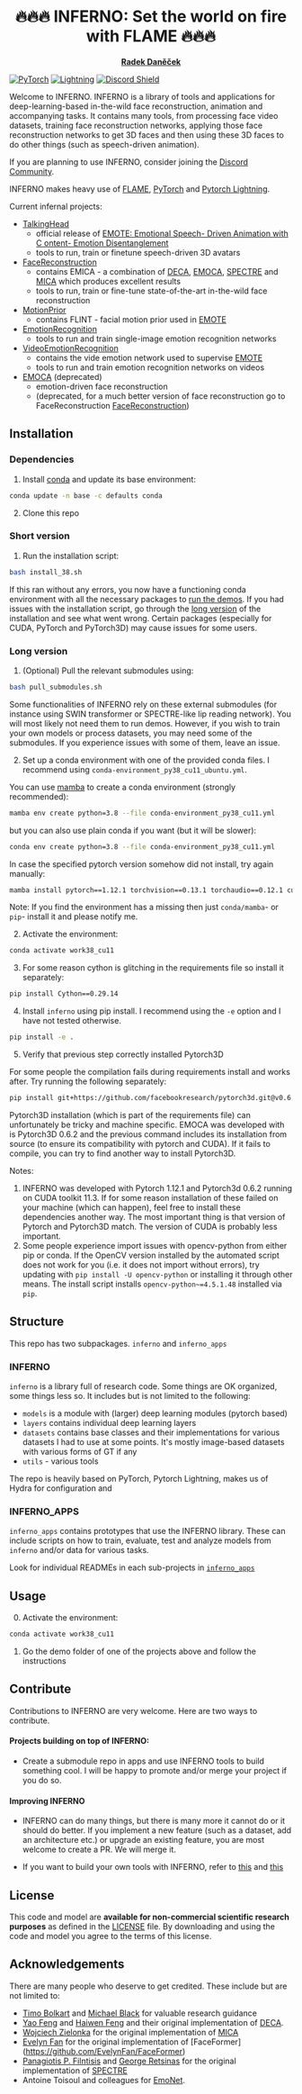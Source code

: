
<!-- # INFERNO -->
<h1 align="center">🔥🔥🔥 INFERNO: Set the world on fire with FLAME 🔥🔥🔥</h1>

  <p align="center">
    <a href="https://ps.is.tuebingen.mpg.de/person/rdanecek"><strong>Radek Daněček</strong></a>
  </p>
<!-- <p align="center">
  <br>
    <a href="https://discord.gg/BHtMqaePUN"><img alt="Discord" src="https://img.shields.io/discord/:BHtMqaePUN"></a>
</p> -->
<a href="https://pytorch.org/get-started/locally/"><img alt="PyTorch" src="https://img.shields.io/badge/PyTorch-ee4c2c?logo=pytorch&logoColor=white"></a>
<a href="https://pytorchlightning.ai/"><img alt="Lightning" src="https://img.shields.io/badge/-Lightning-792ee5?logo=pytorchlightning&logoColor=white"></a>
<a href="https://discord.gg/3sJSPSVgSm"><img alt="Discord Shield" src="https://img.shields.io/discord/1171863785355628585?style=shield"/></a>


Welcome to INFERNO. INFERNO is a library of tools and applications for deep-learning-based in-the-wild face reconstruction, animation and accompanying tasks. 
It contains many tools, from processing face video datasets, training face reconstruction networks, applying those face reconstruction networks to get 3D faces and then using these 3D faces to do other things (such as speech-driven animation). 

If you are planning to use INFERNO, consider joining the [Discord Community](https://discord.gg/3sJSPSVgSm).

INFERNO makes heavy use of [FLAME](https://flame.is.tue.mpg.de/), [PyTorch](https://pytorch.org/) and [Pytorch Lightning](https://lightning.ai/docs/pytorch/stable/).

Current infernal projects: 
- [TalkingHead](inferno_apps/TalkingHead) 
  - official release of [EMOTE: Emotional Speech- Driven Animation with C ontent- Emotion Disentanglement](https://emote.is.tue.mpg.de/index.html)
  - tools to run, train or finetune speech-driven 3D avatars 
- [FaceReconstruction](inferno_apps/EMOCA)
  - contains EMICA - a combination of [DECA](https://deca.is.tue.mpg.de/), [EMOCA](https://emoca.is.tue.mpg.de/), [SPECTRE](https://filby89.github.io/spectre/) and [MICA](https://zielon.github.io/mica/) which produces excellent results
  - tools to run, train or fine-tune state-of-the-art in-the-wild face reconstruction 
- [MotionPrior](inferno_apps/MotionPrior) 
  - contains FLINT - facial motion prior used in [EMOTE](https://emote.is.tue.mpg.de/index.html)
- [EmotionRecognition](inferno_apps/EmotionRecognition)
  - tools to run and train single-image emotion recognition networks 
- [VideoEmotionRecognition](inferno_apps/VideoEmotionRecognition)
  - contains the vide emotion network used to supervise [EMOTE](https://emote.is.tue.mpg.de/index.html)
  - tools to run and train emotion recognition networks on videos
- [EMOCA](inferno_apps/EMOCA) (deprecated)
  - emotion-driven face reconstruction 
  - (deprecated, for a much better version of face reconstruction go to FaceReconstruction [FaceReconstruction](inferno_apps/FaceReconstruction))


## Installation 

### Dependencies

1) Install [conda](https://docs.conda.io/en/latest/miniconda.html) and update its base environment: 
```bash
conda update -n base -c defaults conda
```

<!-- 2) Install [mamba](https://github.com/mamba-org/mamba) -->

<!-- 0) Clone the repo with submodules:  -->
<!-- ``` -->
<!-- git clone --recurse-submodules ... -->
<!-- ``` -->
2) Clone this repo
<!-- 3) Clone this repo -->

### Short version 

1) Run the installation script: 

```bash
bash install_38.sh
```
If this ran without any errors, you now have a functioning conda environment with all the necessary packages to [run the demos](#usage). If you had issues with the installation script, go through the [long version](#long-version) of the installation and see what went wrong. Certain packages (especially for CUDA, PyTorch and PyTorch3D) may cause issues for some users.

### Long version

1) (Optional) Pull the relevant submodules using: 
```bash
bash pull_submodules.sh
```
Some functionalities of INFERNO rely on these external submodules (for instance using SWIN transformer or SPECTRE-like lip reading network). You will most likely not need them to run demos. However, if you wish to train your own models or process datasets, you may need some of the submodules. 
If you experience issues with some of them, leave an issue.


2) Set up a conda environment with one of the provided conda files. I recommend using `conda-environment_py38_cu11_ubuntu.yml`.  

You can use [mamba](https://github.com/mamba-org/mamba) to create a conda environment (strongly recommended):

<!-- ```bash
mamba env create python=3.8 --file conda-environment_py38_cu11_ubuntu.yml
``` -->
```bash
mamba env create python=3.8 --file conda-environment_py38_cu11.yml
```

but you can also use plain conda if you want (but it will be slower): 
<!-- ```bash
conda env create python=3.8 --file conda-environment_py38_cu11_ubuntu.yml
``` -->
```bash
conda env create python=3.8 --file conda-environment_py38_cu11.yml
```


In case the specified pytorch version somehow did not install, try again manually: 
```bash
mamba install pytorch==1.12.1 torchvision==0.13.1 torchaudio==0.12.1 cudatoolkit=11.3 -c pytorch
```

Note: If you find the environment has a missing then just `conda/mamba`- or  `pip`- install it and please notify me.

2) Activate the environment: 
```bash 
conda activate work38_cu11
```

3) For some reason cython is glitching in the requirements file so install it separately: 
```bash 
pip install Cython==0.29.14
```

4) Install `inferno` using pip install. I recommend using the `-e` option and I have not tested otherwise. 

```bash
pip install -e .
```

5) Verify that previous step correctly installed Pytorch3D

For some people the compilation fails during requirements install and works after. Try running the following separately: 

```bash
pip install git+https://github.com/facebookresearch/pytorch3d.git@v0.6.2
```

Pytorch3D installation (which is part of the requirements file) can unfortunately be tricky and machine specific. EMOCA was developed with is Pytorch3D 0.6.2 and the previous command includes its installation from source (to ensure its compatibility with pytorch and CUDA). If it fails to compile, you can try to find another way to install Pytorch3D.

Notes: 
1) INFERNO was developed with Pytorch 1.12.1 and Pytorch3d 0.6.2 running on CUDA toolkit 11.3. If for some reason installation of these failed on your machine (which can happen), feel free to install these dependencies another way. The most important thing is that version of Pytorch and Pytorch3D match. The version of CUDA is probably less important.
2) Some people experience import issues with opencv-python from either pip or conda. If the OpenCV version installed by the automated script does not work for you (i.e. it does not import without errors), try updating with `pip install -U opencv-python` or installing it through other means. 
The install script installs `opencv-python~=4.5.1.48` installed via `pip`.



## Structure 
This repo has two subpackages. `inferno` and `inferno_apps` 

### INFERNO
`inferno` is a library full of research code. Some things are OK organized, some things less so. It includes but is not limited to the following: 

- `models` is a module with (larger) deep learning modules (pytorch based) 
- `layers` contains individual deep learning layers 
- `datasets` contains base classes and their implementations for various datasets I had to use at some points. It's mostly image-based datasets with various forms of GT if any
- `utils` - various tools

The repo is heavily based on PyTorch, Pytorch Lightning, makes us of Hydra for configuration and 

### INFERNO_APPS 
`inferno_apps` contains prototypes that use the INFERNO library. These can include scripts on how to train, evaluate, test and analyze models from `inferno` and/or data for various tasks. 

Look for individual READMEs in each sub-projects in [`inferno_apps`](./inferno_apps/)

## Usage 

0) Activate the environment: 
```bash
conda activate work38_cu11
```
1) Go the demo folder of one of the projects above and follow the instructions

## Contribute
Contributions to INFERNO are very welcome. Here are two ways to contribute.
#### Projects building on top of INFERNO: 
  - Create a submodule repo in apps and use INFERNO tools to build something cool. I will be happy to promote and/or merge your project if you do so. 

#### Improving INFERNO 
  - INFERNO can do many things, but there is many more it cannot do or it should do better. If you implement a new feature (such as a dataset, add an architecture etc.) or upgrade an existing feature, you are most welcome to create a PR. We will merge it.

  - If you want to build your own tools with INFERNO, refer to [this](./inferno_apps/sandbox_apps/README.md) and [this](./inferno/sandboxes/README.md)


## License
This code and model are **available for non-commercial scientific research purposes** as defined in the [LICENSE](https://emote.is.tue.mpg.de/license.html) file. By downloading and using the code and model you agree to the terms of this license. 

## Acknowledgements 
There are many people who deserve to get credited. These include but are not limited to: 
- [Timo Bolkart](https://sites.google.com/site/bolkartt/) and [Michael Black]() for valuable research guidance
- [Yao Feng](https://is.mpg.de/~yfeng) and [Haiwen Feng](https://is.mpg.de/~hfeng) and their original implementation of [DECA](https://github.com/YadiraF/DECA).
- [Wojciech Zielonka](https://zielon.github.io/) for the original implementation of [MICA](https://zielon.github.io/mica/) 
- [Evelyn Fan](https://github.com/EvelynFan) for the original implementation of [FaceFormer] (https://github.com/EvelynFan/FaceFormer)
- [Panagiotis P. Filntisis](https://filby89.github.io/) and [George Retsinas](https://georgeretsi.github.io/) for the original implementation of [SPECTRE](https://github.com/filby89/spectre)
- Antoine Toisoul and colleagues for [EmoNet](https://github.com/face-analysis/emonet).
